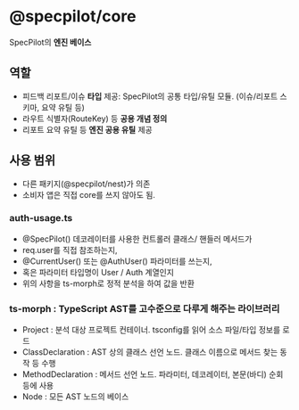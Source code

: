 <!-- 목적: core 패키지의 역할/입출력/확장 포인트를 문서화 -->

# @specpilot/core

SpecPilot의 **엔진 베이스**

## 역할

- 피드백 리포트/이슈 **타입** 제공: SpecPilot의 공통 타입/유틸 모듈. (이슈/리포트 스키마, 요약 유틸 등)
- 라우트 식별자(RouteKey) 등 **공용 개념 정의**
- 리포트 요약 유틸 등 **엔진 공용 유틸** 제공

## 사용 범위

- 다른 패키지(@specpilot/nest)가 의존
- 소비자 앱은 직접 core를 쓰지 않아도 됨.

### auth-usage.ts

- @SpecPilot() 데코레이터를 사용한 컨트롤러 클래스/ 핸들러 메서드가
- req.user를 직접 참조하는지,
- @CurrentUser() 또는 @AuthUser() 파라미터를 쓰는지,
- 혹은 파라미터 타입명이 User / Auth 계열인지
- 위의 사항을 ts-morph로 정적 분석을 하여 값을 반환

### ts-morph : TypeScript AST를 고수준으로 다루게 해주는 라이브러리

- Project : 분석 대상 프로젝트 컨테이너. tsconfig를 읽어 소스 파일/타입 정보를 로드
- ClassDeclaration : AST 상의 클래스 선언 노드. 클래스 이름으로 메서드 찾는 동작 등 수행
- MethodDeclaration : 메서드 선언 노드. 파라미터, 데코레이터, 본문(바디) 순회 등에 사용
- Node : 모든 AST 노드의 베이스
